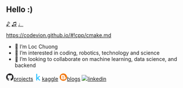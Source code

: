 ## Hello :)

[♪](https://www.youtube.com/watch?v=wThqaZYxu0M&list=RDN7TkK2joi4I&index=16)
[♫](https://www.youtube.com/watch?v=8dDIc6L1B_I&list=RDN7TkK2joi4I&index=8)
[♩](https://www.youtube.com/watch?v=OGsFFImOjnw)

https://codevion.github.io/#!cpp/cmake.md

- 👋 I’m Loc Chuong
- 👀 I’m interested in coding, robotics, technology and science
- 💞️ I’m looking to collaborate on machine learning, data science, and backend

<a href="https://github.com/iteam1"><img src='./assets/github.png' width='4%'>projects</a>
<a href="https://www.kaggle.com/locchuong"><img src='./assets/kaggle.png' width='4%'>kaggle</a>
<a href="https://locchuong96.github.io/me/"><img src='./assets/blog.png' width='4%'>blogs</a>
<a href="https://www.linkedin.com/in/chuong-loc-87524b258/"><img src='https://raw.githubusercontent.com/rahuldkjain/github-profile-readme-generator/master/src/images/icons/Social/linked-in-alt.svg' width='4%'>linkedin</a>
<!--<a href="https://www.youtube.com/channel/UCiq2V2Pym7QD-o9LHFEFo9Q"><img src='./assets/youtube.png' width='4%'>channel</a>-->
<!-- <a href="https://locchuong96.github.io/resume/"><img src='./assets/cv.png' width='4%'>my cv</a> -->
